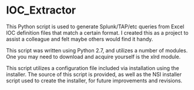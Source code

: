 # IOC_Extractor
This Python script is used to generate Splunk/TAP/etc queries from Excel IOC definition files that match a certain format. I created this as a project to assist a colleague and felt maybe others would find it handy.

This script was written using Python 2.7, and utilizes a number of modules. One you may need to download and acquire yourself is the xlrd module.

This script utilizes a configuration file included via installation using the installer. The source of this script is provided, as well as the NSI installer script used to create the installer, for future improvements and revisions.
